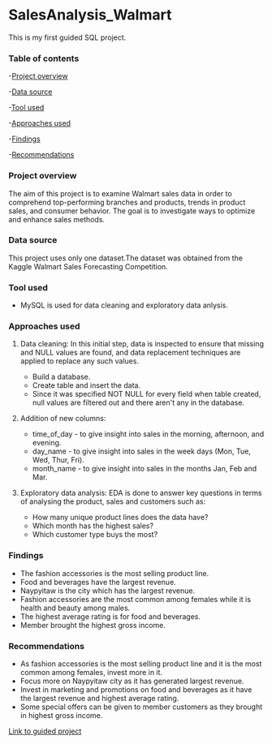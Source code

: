 # SalesAnalysis_Walmart

This is my first guided SQL project. 

### Table of contents

-[Project overview](#project-overview)

-[Data source](#data-source)

-[Tool used](#tool-used)

-[Approaches used](#approaches-used)

-[Findings](#findings)

-[Recommendations](#recommendations)

### Project overview

The aim of this project is to examine Walmart sales data in order to comprehend top-performing branches and products, trends in product sales, and consumer behavior. The goal is to investigate ways to optimize and enhance sales methods.

### Data source

This project uses only one dataset.The dataset was obtained from the Kaggle Walmart Sales Forecasting Competition.

### Tool used
- MySQL is used for data cleaning and exploratory data anlysis.

### Approaches used

1. Data cleaning: In this initial step, data is inspected to ensure that missing and NULL values are found, and data replacement techniques are applied to replace any such values.

    - Build a database.
    - Create table and insert the data.
    - Since it was specified NOT NULL for every field when table created, null values are filtered out and there aren't any in the database.
  
2. Addition of new columns:

   - time_of_day - to give insight into sales in the morning, afternoon, and evening.
   - day_name - to give insight into sales in the week days (Mon, Tue, Wed, Thur, Fri).
   - month_name - to give insight into sales in the months Jan, Feb and Mar.

3. Exploratory data analysis: EDA is done to answer key questions in terms of analysing the product, sales and customers such as:

   - How many unique product lines does the data have?
   - Which month has the highest sales?
   - Which customer type buys the most?

### Findings

- The fashion accessories is the most selling product line.
- Food and beverages have the largest revenue.
- Naypyitaw is the city which has the largest revenue.
- Fashion accessories are the most common among females while it is health and beauty among males.
- The highest average rating is for food and beverages.
- Member brought the highest gross income.

### Recommendations

- As fashion accessories is the most selling product line and it is the most common among females, invest more in it.
- Focus more on Naypyitaw city as it has generated largest revenue.
- Invest in marketing and promotions on food and beverages as it have the largest revenue and highest average rating.
- Some special offers can be given to member customers as they brought in highest gross income. 
  
[Link to guided project](https://www.youtube.com/watch?v=Qr1Go2gP8fo)
